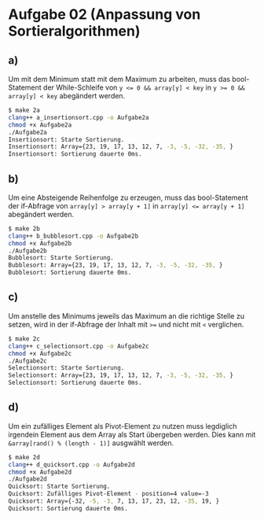 # Aufgabe 02 (Anpassung von Sortieralgorithmen)

## a)

Um mit dem Minimum statt mit dem Maximum zu arbeiten, muss das bool-Statement der While-Schleife von `y <= 0 && array[y] < key` in `y >= 0 && array[y] < key` abegändert werden.

```bash
$ make 2a
clang++ a_insertionsort.cpp -o Aufgabe2a
chmod +x Aufgabe2a
./Aufgabe2a
Insertionsort: Starte Sortierung.
Insertionsort: Array={23, 19, 17, 13, 12, 7, -3, -5, -32, -35, }
Insertionsort: Sortierung dauerte 0ms.
```

## b)

Um eine Absteigende Reihenfolge zu erzeugen, muss das bool-Statement der if-Abfrage von `array[y] > array[y + 1]` in `array[y] <= array[y + 1]` abegändert werden.

```bash
$ make 2b
clang++ b_bubblesort.cpp -o Aufgabe2b
chmod +x Aufgabe2b
./Aufgabe2b
Bubblesort: Starte Sortierung.
Bubblesort: Array={23, 19, 17, 13, 12, 7, -3, -5, -32, -35, }
Bubblesort: Sortierung dauerte 0ms.
```

## c)

Um anstelle des Minimums jeweils das Maximum an die richtige Stelle zu setzen, wird in der if-Abfrage der Inhalt mit ```>=``` und nicht mit ```<``` verglichen.

```bash
$ make 2c
clang++ c_selectionsort.cpp -o Aufgabe2c
chmod +x Aufgabe2c
./Aufgabe2c
Selectionsort: Starte Sortierung.
Selectionsort: Array={23, 19, 17, 13, 12, 7, -3, -5, -32, -35, }
Selectionsort: Sortierung dauerte 0ms.
```

## d)

Um ein zufälliges Element als Pivot-Element zu nutzen muss legdiglich irgendein Element aus dem Array als Start übergeben werden. Dies kann mit `&array[rand() % (length - 1)]` ausgwählt werden.

```bash
$ make 2d
clang++ d_quicksort.cpp -o Aufgabe2d
chmod +x Aufgabe2d
./Aufgabe2d
Quicksort: Starte Sortierung.
Quicksort: Zufälliges Pivot-Element - position=4 value=-3
Quicksort: Array={-32, -5, -3, 7, 13, 17, 23, 12, -35, 19, }
Quicksort: Sortierung dauerte 0ms.
```